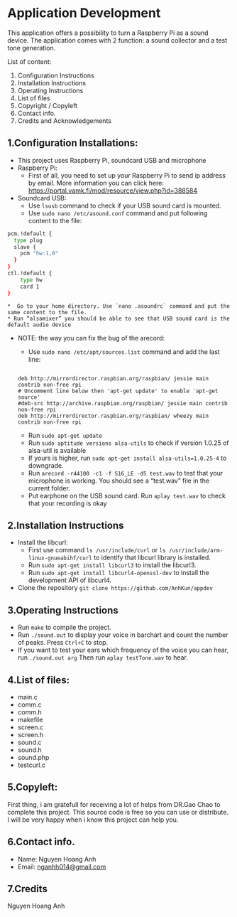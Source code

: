 # Application Development

This application offers a possibility to turn a Raspberry Pi as a sound 
device. The application comes with 2 function: a sound collector and a test tone generation.

List of content:
1. Configuration Instructions
2. Installation Instructions
3. Operating Instructions
4. List of files
5. Copyright / Copyleft
6. Contact info.
7. Credits and Acknowledgements

## 1.Configuration Installations: 
- This project uses Raspberry Pi, soundcard USB and microphone
- Raspberry Pi:
	* First of all, you need to set up your Raspberry Pi to send ip address by email. More information you can click here: https://portal.vamk.fi/mod/resource/view.php?id=388584
- Soundcard USB:
	* Use `lsusb` command to check if your USB sound card is mounted.
	* Use `sudo nano /etc/asound.conf` command and put following content to the file:

```bash
pcm.!default {
  type plug
  slave {
    pcm "hw:1,0"
  }
}
ctl.!default {
    type hw
    card 1
}
```

	*  Go to your home directory. Use `nano .asoundrc` command and put the same content to the file.
	* Run “alsamixer” you should be able to see that USB sound card is the default audio device 
- NOTE: the way you can fix the bug of the arecord:
	* Use `sudo nano /etc/apt/sources.list` command and add the last line:

	```
	
	deb http://mirrordirector.raspbian.org/raspbian/ jessie main contrib non-free rpi
	# Uncomment line below then 'apt-get update' to enable 'apt-get source'
	#deb-src http://archive.raspbian.org/raspbian/ jessie main contrib non-free rpi
	deb http://mirrordirector.raspbian.org/raspbian/ wheezy main contrib non-free rpi
	```

	* Run `sudo apt-get update`
	* Run `sudo aptitude versions alsa-utils` to check if version 1.0.25 of alsa-util is available
	* If yours is higher, run `sudo apt-get install alsa-utils=1.0.25-4` to downgrade. 
	* Run `arecord -r44100 -c1 -f S16_LE -d5 test.wav` to test that your microphone is working. You should see a “test.wav” file in the current folder.
	* Put earphone on the USB sound card. Run `aplay test.wav` to check that your recording is okay

## 2.Installation Instructions
- Install the libcurl: 
	* First use command `ls /usr/include/curl` or `ls /usr/include/arm-linux-gnueabihf/curl` to identify that libcurl library is installed.
	* Run `sudo apt-get install libcurl3` to install the libcurl3.
	* Run `sudo apt-get install libcurl4-openssl-dev` to install the development API of libcurl4.
- Clone the repository `git clone https://github.com/AnhKun/appdev`

## 3.Operating Instructions
- Run `make` to compile the project. 
- Run `./sound.out` to display your voice in barchart and count the number of peaks. Press `Ctrl+C` to stop. 
- If you want to test your ears which frequency of the voice you can hear, run `./sound.out arg`
Then run `aplay testTone.wav` to hear.

## 4.List of files:
- main.c 
- comm.c 
- comm.h 
- makefile 
- screen.c 
- screen.h 
- sound.c 
- sound.h 
- sound.php 
- testcurl.c

## 5.Copyleft: 
First thing, i am gratefull for receiving a lot of helps from DR.Gao Chao to complete 
this project. This source code is free so you can use or distribute. I will be very happy when i know 
this project can help you.

## 6.Contact info.
- Name: Nguyen Hoang Anh
- Email: nganhh014@gmail.com

## 7.Credits 
Nguyen Hoang Anh  
